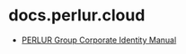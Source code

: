 # docs.perlur.cloud

- [PERLUR Group Corporate Identity Manual](https://docs.perlur.cloud/corporate-identity-manual/)
